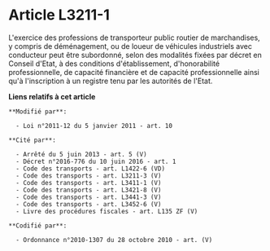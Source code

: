 # Article L3211-1

L'exercice des professions de transporteur public routier de marchandises, y compris de déménagement, ou de loueur de
véhicules industriels avec conducteur peut être subordonné, selon des modalités fixées par décret en Conseil d'Etat,  à des
conditions d'établissement, d'honorabilité professionnelle, de capacité financière et de capacité professionnelle ainsi qu'à
l'inscription à un registre tenu par les autorités de l'Etat.

**Liens relatifs à cet article**

	**Modifié par**:

	  - Loi n°2011-12 du 5 janvier 2011 - art. 10

	**Cité par**:

	  - Arrêté du 5 juin 2013 - art. 5 (V)
	  - Décret n°2016-776 du 10 juin 2016 - art. 1
	  - Code des transports - art. L1422-6 (VD)
	  - Code des transports - art. L3211-3 (V)
	  - Code des transports - art. L3411-1 (V)
	  - Code des transports - art. L3421-8 (V)
	  - Code des transports - art. L3441-3 (V)
	  - Code des transports - art. L3452-6 (V)
	  - Livre des procédures fiscales - art. L135 ZF (V)

	**Codifié par**:

	  - Ordonnance n°2010-1307 du 28 octobre 2010 - art. (V)
